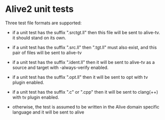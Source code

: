 Alive2 unit tests
=================

Three test file formats are supported:

- if a unit test has the suffix ".srctgt.ll" then this file will be sent to
  alive-tv. it should stand on its own.

- if a unit test has the suffix ".src.ll" then ".tgt.ll" must also exist, and
  this pair of files will be sent to alive-tv

- if a unit test has the suffix ".ident.ll" then it will be sent to alive-tv
  as a source and target with -always-verify enabled.

- if a unit test has the suffix ".opt.ll" then it will be sent to opt with
  tv plugin enabled.

- if a unit test has the suffix ".c" or ".cpp" then it will be sent to clang(++)
  with tv plugin enabled.

- otherwise, the test is assumed to be written in the Alive domain
  specific language and it will be sent to alive
